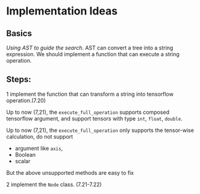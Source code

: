 # Implementation Ideas

## Basics
*Using AST to guide the search*. AST can convert a tree into a string expression. We should implement a function that can execute a string operation.


## Steps:
1 implement the function that can transform a string into tensorflow operation.(7.20)

Up to now (7,21), the `execute_full_operation` supports composed tensorflow argument, and support tensors with type `int`, `float`, `double`.

Up to now (7,21), the `execute_full_operation` only supports the tensor-wise calculation, do not support 

- argument like `axis`,
- Boolean
- scalar

But the above unsupported methods are easy to fix

2 implement the `Node` class. (7.21-7.22)

